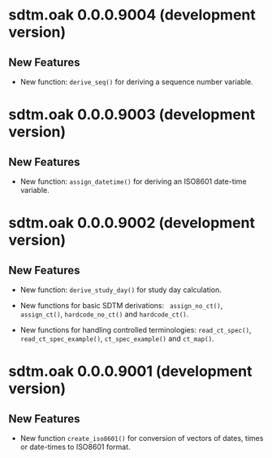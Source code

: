 # sdtm.oak 0.0.0.9004 (development version)

## New Features

* New function: `derive_seq()` for deriving a sequence number variable.

# sdtm.oak 0.0.0.9003 (development version)

## New Features

* New function: `assign_datetime()` for deriving an ISO8601 date-time variable.

# sdtm.oak 0.0.0.9002 (development version)

## New Features

* New function: `derive_study_day()` for study day calculation.

* New functions for basic SDTM derivations: ` assign_no_ct()`, `assign_ct()`,
`hardcode_no_ct()` and `hardcode_ct()`.

* New functions for handling controlled terminologies: `read_ct_spec()`,
`read_ct_spec_example()`, `ct_spec_example()` and `ct_map()`.

# sdtm.oak 0.0.0.9001 (development version)

## New Features

* New function `create_iso8601()` for conversion of vectors of dates, times or date-times to ISO8601 format.
